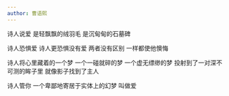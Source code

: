 ```yaml
---
author: 曹语熙
---
```

诗人说爱
是轻飘飘的绒羽毛
是沉甸甸的石墓碑

诗人恐惧爱
诗人更恐惧没有爱
两者没有区别
一样都使他懊悔

诗人将心里藏着的一个梦
一个一碰就碎的梦
一个虚无缥缈的梦
投射到了一对深不可测的眸子里
就像影子找到了主人

诗人管你
一个卑鄙地寄居于实体上的幻梦
叫做爱
